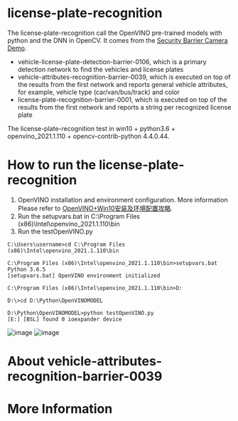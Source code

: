 # license-plate-recognition
The license-plate-recognition call the OpenVINO pre-trained models with python and the DNN in OpenCV. It comes from the [Security Barrier Camera Demo](https://docs.openvinotoolkit.org/2018_R5/_samples_security_barrier_camera_demo_README.html).
* vehicle-license-plate-detection-barrier-0106, which is a primary detection network to find the vehicles and license plates
* vehicle-attributes-recognition-barrier-0039, which is executed on top of the results from the first network and reports general vehicle attributes, for example, vehicle type (car/van/bus/track) and color
* license-plate-recognition-barrier-0001, which is executed on top of the results from the first network and reports a string per recognized license plate

The license-plate-recognition test in win10 + python3.6 + openvino_2021.1.110 + opencv-contrib-python 4.4.0.44.

# How to run the license-plate-recognition
1. OpenVINO installation and environment configuration. More information Please refer to [OpenVINO+Win10安装及环境配置攻略](https://livezingy.com/setup-openvino-in-win10/).
2. Run the setupvars.bat in C:\Program Files (x86)\Intel\openvino_2021.1.110\bin
3. Run the testOpenVINO.py
```
C:\Users\username>cd C:\Program Files (x86)\Intel\openvino_2021.1.110\bin
 
C:\Program Files (x86)\Intel\openvino_2021.1.110\bin>setupvars.bat
Python 3.6.5
[setupvars.bat] OpenVINO environment initialized
 
C:\Program Files (x86)\Intel\openvino_2021.1.110\bin>D:
 
D:\>cd D:\Python\OpenVINOMODEL
 
D:\Python\OpenVINOMODEL>python testOpenVINO.py
[E:] [BSL] found 0 ioexpander device
```
![image](https://livezingy.com/uploads/2020/12/plate3.png)
![image](https://livezingy.com/uploads/2020/12/plate4.png)
# About vehicle-attributes-recognition-barrier-0039

# More Information


